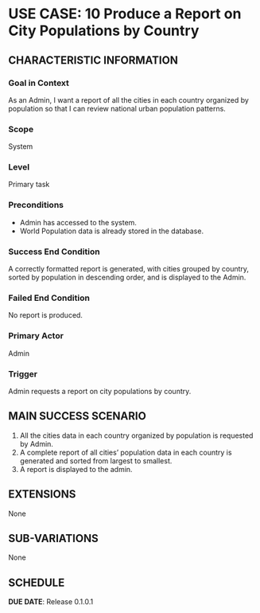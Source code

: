 # USE CASE: 10 Produce a Report on City Populations by Country

## CHARACTERISTIC INFORMATION

### Goal in Context
As an Admin, I want a report of all the cities in each country organized by population so that I can review national urban population patterns.

### Scope
System

### Level
Primary task

### Preconditions
* Admin has accessed to the system.
* World Population data is already stored in the database.

### Success End Condition
A correctly formatted report is generated, with cities grouped by country, sorted by population in descending order, and is displayed to the Admin.

### Failed End Condition
No report is produced.

### Primary Actor
Admin

### Trigger
Admin requests a report on city populations by country.

## MAIN SUCCESS SCENARIO
1.	All the cities data in each country organized by population is requested by Admin.
2.	A complete report of all cities’ population data in each country is generated and sorted from largest to smallest.
3.	A report is displayed to the admin.

## EXTENSIONS
None

## SUB-VARIATIONS
None

## SCHEDULE

**DUE DATE**: Release 0.1.0.1